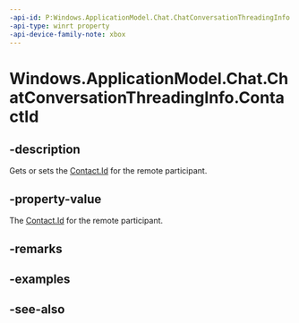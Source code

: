 ```yaml
---
-api-id: P:Windows.ApplicationModel.Chat.ChatConversationThreadingInfo.ContactId
-api-type: winrt property
-api-device-family-note: xbox
---
```


<!-- Property syntax
public string ContactId { get;  set; }
-->

# Windows.ApplicationModel.Chat.ChatConversationThreadingInfo.ContactId

## -description
Gets or sets the [Contact.Id](../windows.applicationmodel.contacts/contact_id.md) for the remote participant.

## -property-value
The [Contact.Id](../windows.applicationmodel.contacts/contact_id.md) for the remote participant.

## -remarks

## -examples

## -see-also
